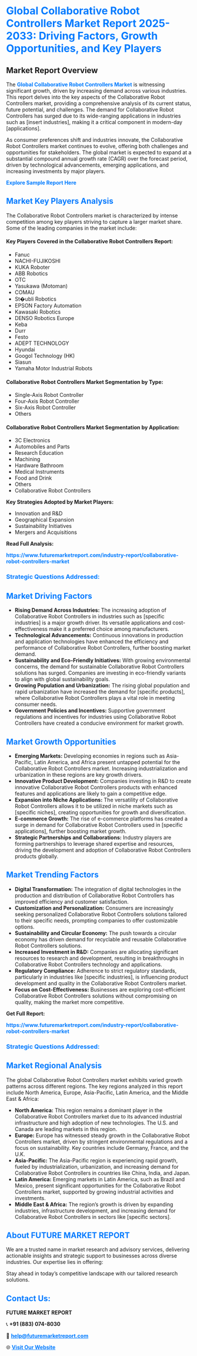<h1 style="color: #007BFF;">Global Collaborative Robot Controllers Market Report 2025-2033: Driving Factors, Growth Opportunities, and Key Players</h1>

<section id="overview">
<h2>Market Report Overview</h2>
<p>The <a href="https://www.futuremarketreport.com/industry-report/collaborative-robot-controllers-market" style="color: #007BFF; text-decoration: none;"><strong>Global Collaborative Robot Controllers Market</strong></a> is witnessing significant growth, driven by increasing demand across various industries. This report delves into the key aspects of the Collaborative Robot Controllers market, providing a comprehensive analysis of its current status, future potential, and challenges. The demand for Collaborative Robot Controllers has surged due to its wide-ranging applications in industries such as [insert industries], making it a critical component in modern-day [applications].</p>
<p>As consumer preferences shift and industries innovate, the Collaborative Robot Controllers market continues to evolve, offering both challenges and opportunities for stakeholders. The global market is expected to expand at a substantial compound annual growth rate (CAGR) over the forecast period, driven by technological advancements, emerging applications, and increasing investments by major players.</p>
</section>

<section id="overview">
<p><a href="https://www.futuremarketreport.com/request-sample/reportId=112182" style="color: #007BFF; text-decoration: none;"><strong>Explore Sample Report Here</strong></a></p>
</section>

<section id="key-players">
<h2 style="color: #007BFF;">Market Key Players Analysis</h2>
<p>The Collaborative Robot Controllers market is characterized by intense competition among key players striving to capture a larger market share. Some of the leading companies in the market include:</p>
<h4>Key Players Covered in the Collaborative Robot Controllers Report:</h4>
<ul><li>Fanuc</li><li>NACHI-FUJIKOSHI</li><li>KUKA Roboter</li><li>ABB Robotics</li><li>OTC</li><li>Yasukawa (Motoman)</li><li>COMAU</li><li>St�ubli Robotics</li><li>EPSON Factory Automation</li><li>Kawasaki Robotics</li><li>DENSO Robotics Europe</li><li>Keba</li><li>Durr</li><li>Festo</li><li>ADEPT TECHNOLOGY</li><li>Hyundai</li><li>Googol Technology (HK)</li><li>Siasun</li><li>Yamaha Motor Industrial Robots</li></ul>
<h4>Collaborative Robot Controllers Market Segmentation by Type:</h4>
<ul><li>Single-Axis Robot Controller</li><li>Four-Axis Robot Controller</li><li>Six-Axis Robot Controller</li><li>Others</li></ul>

<h4>Collaborative Robot Controllers Market Segmentation by Application:</h4>
<ul><li>3C Electronics</li><li>Automobiles and Parts</li><li>Research Education</li><li>Machining</li><li>Hardware Bathroom</li><li>Medical Instruments</li><li>Food and Drink</li><li>Others</li><li>Collaborative Robot Controllers</li></ul>
<p><strong>Key Strategies Adopted by Market Players:</strong></p>
<ul>
<li>Innovation and R&D</li>
<li>Geographical Expansion</li>
<li>Sustainability Initiatives</li>
<li>Mergers and Acquisitions</li>
</ul>
</section>

<section>
<p><strong>Read Full Analysis: </strong></p><a href="https://www.futuremarketreport.com/industry-report/collaborative-robot-controllers-market" style="color: #007BFF; text-decoration: none;"><strong>https://www.futuremarketreport.com/industry-report/collaborative-robot-controllers-market</strong></a>
<h3 style="color: #007BFF;">Strategic Questions Addressed:</h3>
</section>

<section id="driving-factors">
<h2 style="color: #007BFF;">Market Driving Factors</h2>
<ul>
<li><strong>Rising Demand Across Industries:</strong> The increasing adoption of Collaborative Robot Controllers in industries such as [specific industries] is a major growth driver. Its versatile applications and cost-effectiveness make it a preferred choice among manufacturers.</li>
<li><strong>Technological Advancements:</strong> Continuous innovations in production and application technologies have enhanced the efficiency and performance of Collaborative Robot Controllers, further boosting market demand.</li>
<li><strong>Sustainability and Eco-Friendly Initiatives:</strong> With growing environmental concerns, the demand for sustainable Collaborative Robot Controllers solutions has surged. Companies are investing in eco-friendly variants to align with global sustainability goals.</li>
<li><strong>Growing Population and Urbanization:</strong> The rising global population and rapid urbanization have increased the demand for [specific products], where Collaborative Robot Controllers plays a vital role in meeting consumer needs.</li>
<li><strong>Government Policies and Incentives:</strong> Supportive government regulations and incentives for industries using Collaborative Robot Controllers have created a conducive environment for market growth.</li>
</ul>
</section>

<section id="growth-opportunities">
<h2 style="color: #007BFF;">Market Growth Opportunities</h2>
<ul>
<li><strong>Emerging Markets:</strong> Developing economies in regions such as Asia-Pacific, Latin America, and Africa present untapped potential for the Collaborative Robot Controllers market. Increasing industrialization and urbanization in these regions are key growth drivers.</li>
<li><strong>Innovative Product Development:</strong> Companies investing in R&D to create innovative Collaborative Robot Controllers products with enhanced features and applications are likely to gain a competitive edge.</li>
<li><strong>Expansion into Niche Applications:</strong> The versatility of Collaborative Robot Controllers allows it to be utilized in niche markets such as [specific niches], creating opportunities for growth and diversification.</li>
<li><strong>E-commerce Growth:</strong> The rise of e-commerce platforms has created a surge in demand for Collaborative Robot Controllers used in [specific applications], further boosting market growth.</li>
<li><strong>Strategic Partnerships and Collaborations:</strong> Industry players are forming partnerships to leverage shared expertise and resources, driving the development and adoption of Collaborative Robot Controllers products globally.</li>
</ul>
</section>

<section id="trending-factors">
<h2 style="color: #007BFF;">Market Trending Factors</h2>
<ul>
<li><strong>Digital Transformation:</strong> The integration of digital technologies in the production and distribution of Collaborative Robot Controllers has improved efficiency and customer satisfaction.</li>
<li><strong>Customization and Personalization:</strong> Consumers are increasingly seeking personalized Collaborative Robot Controllers solutions tailored to their specific needs, prompting companies to offer customizable options.</li>
<li><strong>Sustainability and Circular Economy:</strong> The push towards a circular economy has driven demand for recyclable and reusable Collaborative Robot Controllers solutions.</li>
<li><strong>Increased Investment in R&D:</strong> Companies are allocating significant resources to research and development, resulting in breakthroughs in Collaborative Robot Controllers technology and applications.</li>
<li><strong>Regulatory Compliance:</strong> Adherence to strict regulatory standards, particularly in industries like [specific industries], is influencing product development and quality in the Collaborative Robot Controllers market.</li>
<li><strong>Focus on Cost-Effectiveness:</strong> Businesses are exploring cost-efficient Collaborative Robot Controllers solutions without compromising on quality, making the market more competitive.</li>
</ul>
</section>

<section>
<p><strong>Get Full Report: </strong></p><a href="https://www.futuremarketreport.com/industry-report/collaborative-robot-controllers-market" style="color: #007BFF; text-decoration: none;"><strong>https://www.futuremarketreport.com/industry-report/collaborative-robot-controllers-market</strong></a>
<h3 style="color: #007BFF;">Strategic Questions Addressed:</h3>
</section>


<section id="regional-analysis">
<h2 style="color: #007BFF;">Market Regional Analysis</h2>
<p>The global Collaborative Robot Controllers market exhibits varied growth patterns across different regions. The key regions analyzed in this report include North America, Europe, Asia-Pacific, Latin America, and the Middle East & Africa:</p>
<ul>
<li><strong>North America:</strong> This region remains a dominant player in the Collaborative Robot Controllers market due to its advanced industrial infrastructure and high adoption of new technologies. The U.S. and Canada are leading markets in this region.</li>
<li><strong>Europe:</strong> Europe has witnessed steady growth in the Collaborative Robot Controllers market, driven by stringent environmental regulations and a focus on sustainability. Key countries include Germany, France, and the U.K.</li>
<li><strong>Asia-Pacific:</strong> The Asia-Pacific region is experiencing rapid growth, fueled by industrialization, urbanization, and increasing demand for Collaborative Robot Controllers in countries like China, India, and Japan.</li>
<li><strong>Latin America:</strong> Emerging markets in Latin America, such as Brazil and Mexico, present significant opportunities for the Collaborative Robot Controllers market, supported by growing industrial activities and investments.</li>
<li><strong>Middle East & Africa:</strong> The region’s growth is driven by expanding industries, infrastructure development, and increasing demand for Collaborative Robot Controllers in sectors like [specific sectors].</li>
</ul>
</section>

<footer>
<h2 style="color: #007BFF;">About FUTURE MARKET REPORT</h2>
<p>We are a trusted name in market research and advisory services, delivering actionable insights and strategic support to businesses across diverse industries. Our expertise lies in offering:</p>

<p>Stay ahead in today’s competitive landscape with our tailored research solutions.</p>

<h2 style="color: #007BFF;">Contact Us:</h2>
<p><strong>FUTURE MARKET REPORT</strong></p>
<p>📞 <strong>+91 (883) 074-8030</strong></p>
<p>📧 <strong><a href="mailto:help@futuremarketreport.com" style="color: #007BFF;">help@futuremarketreport.com</a></strong></p>
<p>🌐 <strong><a href="https://www.futuremarketreport.com/" style="color: #007BFF;">Visit Our Website</a></strong></p>
</footer>